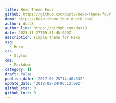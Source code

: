 ```yaml
---
title: Hexo Theme Four
github: https://github.com/dust8/hexo-theme-four
demo: https://hexo-theme-four.dust8.com/
author: dust8
author_link: https://github.com/dust8
date: 2023-11-27T09:31:46.949Z
description: simple theme for Hexo
ssg:
  - Hexo
css:
  - Stylus
cms:
  - Markdown
category: []
draft: false
publish_date: '2017-02-28T14:40:33Z'
update_date: '2018-02-24T06:12:09Z'
github_star: 0
github_fork: 0
---
```

